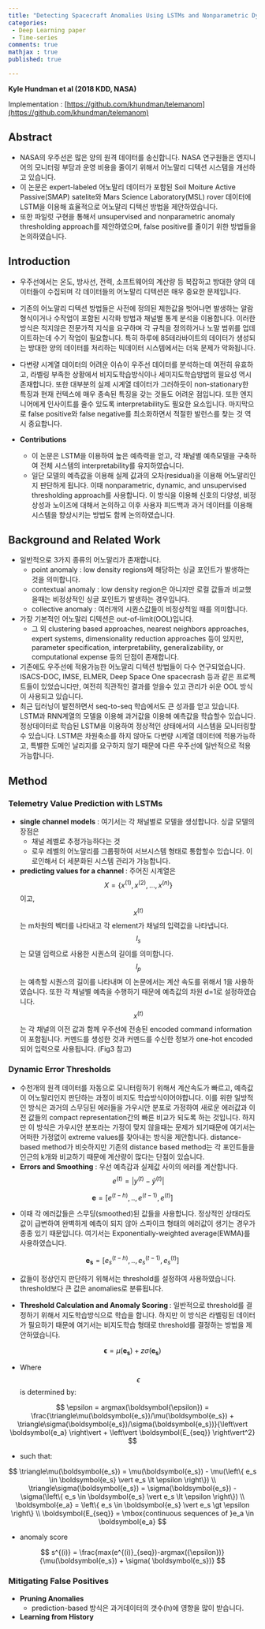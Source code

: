 ```yaml
---
title: "Detecting Spacecraft Anomalies Using LSTMs and Nonparametric Dynamic Thresholding"
categories: 
 - Deep Learning paper
 - Time-series
comments: true
mathjax : true
published: true

---
```

<b>Kyle Hundman et al (2018 KDD, NASA)</b>

Implementation : [https://github.com/khundman/telemanom](https://github.com/khundman/telemanom)

## Abstract
* NASA의 우주선은 많은 양의 원격 데이터를 송신합니다. NASA 연구원들은 엔지니어의 모니터링 부담과 운영 비용을 줄이기 위해서 어노말리 디텍션 시스템을 개선하고 있습니다. 
* 이 논문은 expert-labeled 어노말리 데이터가 포함된 Soil Moiture Active Passive(SMAP) satelite와 Mars Science Laboratory(MSL) rover 데이터에 LSTM을 이용해 효율적으로 어노말리 디텍션 방법을 제안하였습니다. 
* 또한 파일럿 구현을 통해서 unsupervised and nonparametric anomaly thresholding approach를 제안하였으며, false positive를 줄이기 위한 방법들을 논의하였습니다.

## Introduction
* 우주선에서는 온도, 방사선, 전력, 소프트웨어의 계산량 등 복잡하고 방대한 양의 데이터들이 수집되며 각 데이터들의 어노말리 디텍션은 매우 중요한 문제입니다. 
* 기존의 어노말리 디텍션 방법들은 사전에 정의된 제한값을 벗어나면 발생하는 알람 형식이거나 수작업이 포함된 시각화 방법과 채널별 통계 분석을 이용합니다. 이러한 방식은 적지않은 전문가적 지식을 요구하며 각 규칙을 정의하거나 노말 범위를 업데이트하는데 수기 작업이 필요합니다. 특히 하루에 85테라바이트의 데이터가 생성되는 방대한 양의 데이터를 처리하는 빅데이터 시스템에서는 더욱 문제가 악화됩니다.
* 다변량 시계열 데이터의 어려운 이슈이 우주선 데이터를 분석하는데 여전히 유효하고, 라벨링 부족한 상황에서 비지도학습방식이나 세미지도학습방법의 필요성 역시 존재합니다. 또한 대부분의 실제 시계열 데이터가 그러하듯이 non-stationary한 특징과 현재 컨텍스에 매우 종속된 특징을 갖는 것들도 어려운 점입니다. 또한 엔지니어에게 인사이트를 줄수 있도록 interpretability도 필요한 요소입니다. 마지막으로 false positive와 false negative를 최소화하면서 적절한 발런스를 찾는 것 역시 중요합니다.

* <b> Contributions </b>
    * 이 논문은 LSTM을 이용하여 높은 예측력을 얻고, 각 채널별 예측모델을 구축하여 전체 시스템의 interpretability를 유지하였습니다. 
    * 일단 모델의 예측값을 이용해 실제 값과의 오차(residual)을 이용해 어노말리인지 판단하게 됩니다. 이때 nonparametric, dynamic, and unsupervised thresholding approach를 사용합니다. 이 방식을 이용해 신호의 다양성, 비정상성과 노이즈에 대해서 논의하고 이후 사용자 피드백과 과거 데이터를 이용해 시스템을 향상시키는 방법도 함께 논의하였습니다. 

## Background and Related Work

* 일반적으로 3가지 종류의 어노말리가 존재합니다. 
    * point anomaly : low density regions에 해당하는 싱글 포인트가 발생하는 것을 의미합니다. 
    * contextual anomaly : low density region은 아니지만 로컬 값들과 비교했을때는 비정상적인 싱글 포인트가 발생하는 경우입니다. 
    * collective anomaly : 여러개의 시퀀스값들이 비정상적일 때를 의미합니다. 
* 가장 기본적인 어노말리 디텍션은 out-of-limit(OOL)입니다. 
    * 그 외 clustering based approaches, nearest neighbors approaches, expert systems, dimensionality reduction approaches 등이 있지만, parameter specification, interpretability, generalizability, or computational expense 등의 단점이 존재합니다. 
* 기존에도 우주선에 적용가능한 어노말리 디텍션 방법들이 다수 연구되었습니다. ISACS-DOC, IMSE, ELMER, Deep Space One spacecrash 등과 같은 프로젝트들이 있었습니다만, 여전히 직관적인 결과를 얻을수 있고 관리가 쉬운 OOL 방식이 사용되고 있습니다. 
* 최근 딥러닝이 발전하면서 seq-to-seq 학습에서도 큰 성과를 얻고 있습니다. LSTM과 RNN계열의 모델을 이용해 과거값을 이용해 예측값을 학습할수 있습니다. 정상데이터로 학습된 LSTM을 이용하여 정상적인 상태에서의 시스템을 모니터링할수 있습니다. LSTM은 차원축소를 하지 않아도 다변량 시계열 데이터에 적용가능하고, 특별한 도메인 날리지를 요구하지 않기 때문에 다른 우주선에 일반적으로 적용가능합니다. 

## Method

### Telemetry Value Prediction with LSTMs

* <b>single channel models</b> : 여기서는 각 채널별로 모델을 생성합니다. 싱글 모델의 장점은 
    * 채널 레벨로 추정가능하다는 것
    * 로우 레벨의 어노말리를 그룹핑하여 서브시스템 형태로 통합할수 있습니다. 이로인해서 더 세분화된 시스템 관리가 가능합니다. 
* <b>predicting values for a channel </b>: 주어진 시계열은 $$X=\left\{ x^{(1)}, x^{(2)}, ..., x^{(n)} \right\}$$ 이고, $$x^{(t)}$$는 m차원의 벡터를 나타내고 각 element가 채널의 입력값을 나타냅니다.  $$l_s$$는 모델 입력으로 사용한 시퀀스의 길이를 의미합니다. $$l_p$$는 예측할 시퀀스의 길이를 나타내며 이 논문에서는 계산 속도를 위해서 1을 사용하였습니다. 또한 각 채널별 예측을 수행하기 때문에 예측값의 차원 d=1로 설정하였습니다. $$x^{(t)}$$ 는 각 채널의 이전 값과 함께 우주선에 전송된 encoded command information이 포함됩니다. 커멘드를 생성한 것과 커멘드를 수신한 정보가 one-hot encoded되어 입력으로 사용됩니다. (Fig3 참고)

### Dynamic Error Thresholds

* 수천개의 원격 데이터를 자동으로 모니터링하기 위해서 계산속도가 빠르고, 예측값이 어노말리인지 판단하는 과정이 비지도 학습방식이어야합니다. 이를 위한 일방적인 방식은 과거의 스무딩된 에러들을 가우시안 분포로 가정하여 새로운 에러값과 이전 값들의 compact representation간의 빠른 비교가 되도록 하는 것입니다. 하지만 이 방식은 가우시안 분포라는 가정이 맞지 않을때는 문제가 되기때문에 여기서는 어떠한 가정없이 extreme values를 찾아내는 방식을 제안합니다. distance-based method가 비슷하지만 기존의 distance based method는 각 포인트들을 인근의 k개와 비교하기 때문에 계산량이 많다는 단점이 있습니다. 
* <b>Errors and Smoothing</b> : 우선 예측갑과 실제값 사이의 에러를 계산합니다. $$e^{(t)} = \left\vert y^{(t)} - \hat{y}^{(t)} \right\vert$$ 

$$
\boldsymbol{e}=[e^{(t-h)}, ..,e^{(t-1)}, e^{(t)}]
$$

* 이때 각 에러값들은 스무딩(smoothed)된 값들을 사용합니다. 정상적인 상태라도 값이 급변하여 완벽하게 예측이 되지 않아 스파이크 형태의 에러값이 생기는 경우가 종종 있기 때문입니다. 여기서는 Exponentially-weighted average(EWMA)를 사용하였습니다. 

$$
\boldsymbol{e_s}=[e_s^{(t-h)}, ..,e_s^{(t-1)}, e_s^{(t)}]
$$

* 값들이 정상인지 판단하기 위해서는 threshold를 설정하여 사용하였습니다. threshold보다 큰 값은 anomalies로 분류됩니다. 

* <b>Threshold Calculation and Anomaly Scoring </b> : 일반적으로 threshold를 결정하기 위해서 지도학습방식으로 학습을 합니다. 하지만 이 방식은 라벨링된 데이터가 필요하기 때문에 여기서는 비지도학습 형태로 threshold를 결정하는 방법을 제안하였습니다. 

$$
\boldsymbol{\epsilon} = \mu(\boldsymbol{e_s}) + z\sigma(\boldsymbol{e_s})
$$

* Where $$\epsilon$$ is determined by:

$$
\epsilon = argmax(\boldsymbol{\epsilon}) = \frac{\triangle\mu(\boldsymbol{e_s})/\mu(\boldsymbol{e_s}) + \triangle\sigma(\boldsymbol{e_s})/\sigma(\boldsymbol{e_s})}{\left\vert \boldsymbol{e_a} \right\vert + \left\vert \boldsymbol{E_{seq}} \right\vert^2}
$$

* such that:

$$
\triangle\mu(\boldsymbol{e_s}) = \mu(\boldsymbol{e_s}) - \mu(\left\{ e_s \in \boldsymbol{e_s} \vert e_s \lt \epsilon \right\}) \\
\triangle\sigma(\boldsymbol{e_s}) = \sigma(\boldsymbol{e_s}) - \sigma(\left\{ e_s \in \boldsymbol{e_s} \vert e_s \lt \epsilon \right\}) \\
\boldsymbol{e_a} = \left\{ e_s \in \boldsymbol{e_s} \vert e_s \gt \epsilon \right\} \\
\boldsymbol{E_{seq}} = \mbox{continuous sequences of }e_a \in \boldsymbol{e_a}
$$

* anomaly score 

$$
s^{(i)} = \frac{max(e^{(i)}_{seq})-argmax({\epsilon})}{\mu(\boldsymbol{e_s}) + \sigma( \boldsymbol{e_s})}
$$

### Mitigating False Positives

* <b>Pruning Anomalies</b>
    * prediction-based 방식은 과거데이터의 갯수(h)에 영향을 많이 받습니다. 
* <b>Learning from History</b>